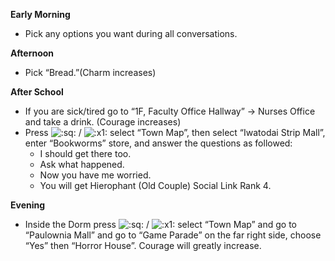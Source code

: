 **Early Morning**

- Pick any options you want during all conversations.

**Afternoon**

- Pick “Bread.”(Charm increases)

**After School**

- If you are sick/tired go to “1F, Faculty Office Hallway” -> Nurses Office and take a drink. (Courage increases)
- Press ![:sq:](/assets/square.png) / ![:x1:](/assets/x1.png) select “Town Map”, then select “Iwatodai Strip Mall”, enter “Bookworms” store, and answer the questions as followed:
  - I should get there too.
  - Ask what happened.
  - Now you have me worried.
  - You will get Hierophant (Old Couple) Social Link Rank 4.

**Evening**

- Inside the Dorm press ![:sq:](/assets/square.png) / ![:x1:](/assets/x1.png) select “Town Map” and go to “Paulownia Mall” and go to “Game Parade” on the far right side, choose “Yes” then “Horror House”. Courage will greatly increase.
